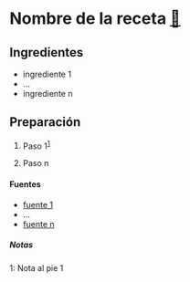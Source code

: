 # Nombre de la receta [:bookmark_tabs:](https://gist.github.com/rxaviers/7360908)

## Ingredientes

-   ingrediente 1
-   ...
-   ingrediente n

## Preparación

1.  Paso 1<sup>[1](#footnote1)</sup>

2.  Paso n

#### Fuentes

-   [fuente 1](http://www.disney.com)
-   ...
-   [fuente n](http://www.google.com)

##### Notas

<a name="footnote1">1</a>: Nota al pie 1
